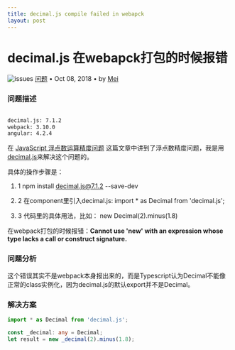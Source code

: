 ```yaml
---
title: decimal.js compile failed in webapck
layout: post
---
```


# decimal.js 在webapck打包的时候报错
<div class="title-meta">
    <span><img class="title-category-img" src="../../../assets/images/categories/bug.svg" alt="issues"></span>
    <span><a class="github-link" href="/2018/09/19/issues-tools.html">问题</a></span>
    <span class="title-bullet">•</span>
    <span>Oct 08, 2018</span>
    <span class="title-bullet">•</span>
    <span>by <a class="github-link" href="http://github.com/limeii" title="http://github.com/limeii">Mei</a></span>
</div>


### 问题描述

```html

decimal.js: 7.1.2
webpack: 3.10.0
angular: 4.2.4

```

在 [JavaScript 浮点数运算精度问题](https://limeii.github.io/2018/12/09/issues-floatcalculate-Inaccurate.html) 这篇文章中讲到了浮点数精度问题，我是用[decimal.js](https://github.com/MikeMcl/decimal.js)来解决这个问题的。


具体的操作步骤是：


1. 1 npm install decimal.js@7.1.2 --save-dev


2. 2 在component里引入decimal.js: import * as Decimal from 'decimal.js';


3. 3 代码里的具体用法，比如： new Decimal(2).minus(1.8)


在webpack打包的时候报错：**Cannot use 'new' with an expression whose type lacks a call or construct signature.**

### 问题分析

这个错误其实不是webpack本身报出来的，而是Typescript认为Decimal不能像正常的class实例化，因为decimal.js的默认export并不是Decimal。


### 解决方案

```ts
import * as Decimal from 'decimal.js';

const _decimal: any = Decimal;
let result = new _decimal(2).minus(1.8);
```
